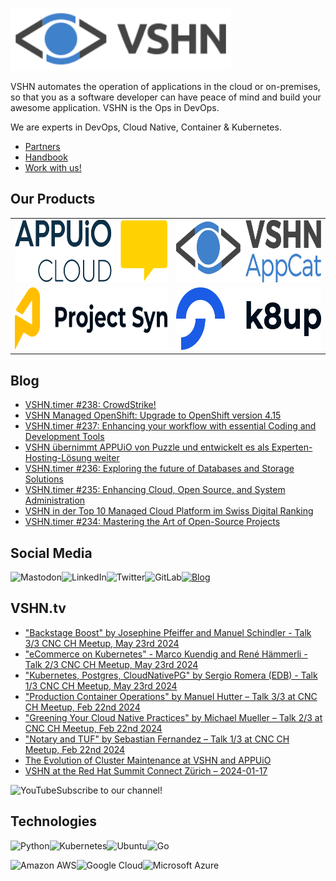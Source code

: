 [<img src="https://raw.githubusercontent.com/vshn/.github/main/profile/images/vshn.svg" alt="APPUiO Cloud" height="100"/>](https://vshn.ch/)

VSHN automates the operation of applications in the cloud or on-premises, so that you as a software developer can have peace of mind and build your awesome application. VSHN is the Ops in DevOps.

We are experts in DevOps, Cloud Native, Container & Kubernetes.

- [Partners](https://www.vshn.ch/en/partners/)
- [Handbook](https://handbook.vshn.ch/)
- [Work with us!](https://www.vshn.ch/en/jobs/)

## Our Products

<table>
<tr>
<td><a href="https://docs.appuio.cloud/"><img src="https://raw.githubusercontent.com/vshn/.github/main/profile/images/appuio-cloud.svg" alt="APPUiO Cloud" height="100"/></a></td>
<td><a href="https://docs.appcat.ch/"><img src="https://raw.githubusercontent.com/vshn/.github/main/profile/images/appcat.png" alt="AppCat" height="100"/></a></td>
</tr>

<tr>
<td><a href="https://syn.tools/"><img src="https://github.com/vshn/.github/raw/main/profile/images/project-syn.svg" alt="Project Syn" height="100"/></a></td>
<td><a href="https://k8up.io/"><img src="https://github.com/vshn/.github/raw/main/profile/images/k8up.svg" alt="K8up" height="100"/></a></td>
</tr>
</table>

## Blog

<!-- GENERAL:START -->
- [VSHN.timer #238: CrowdStrike!](https://www.vshn.ch/blog/vshn-timer-238-crowdstrike/)
- [VSHN Managed OpenShift: Upgrade to OpenShift version 4.15](https://www.vshn.ch/blog/vshn-managed-openshift-upgrade-to-openshift-version-4-15/)
- [VSHN.timer #237: Enhancing your workflow with essential Coding and Development Tools](https://www.vshn.ch/blog/vshn-timer-237-enhancing-your-workflow-with-essential-coding-and-development-tools/)
- [VSHN übernimmt APPUiO von Puzzle und entwickelt es als Experten-Hosting-Lösung weiter](https://www.vshn.ch/blog/vshn-uebernimmt-appuio-von-puzzle-und-entwickelt-es-als-experten-hosting-loesung-weiter/)
- [VSHN.timer #236: Exploring the future of Databases and Storage Solutions](https://www.vshn.ch/blog/vshn-timer-236-exploring-the-future-of-databases-and-storage-solutions/)
- [VSHN.timer #235: Enhancing Cloud, Open Source, and System Administration](https://www.vshn.ch/blog/vshn-timer-235-enhancing-cloud-open-source-and-system-administration/)
- [VSHN in der Top 10 Managed Cloud Platform im Swiss Digital Ranking](https://www.vshn.ch/blog/vshn-in-der-top-10-managed-cloud-platform-im-swiss-digital-ranking/)
- [VSHN.timer #234: Mastering the Art of Open-Source Projects](https://www.vshn.ch/blog/vshn-timer-234-open-source-project-management/)
<!-- GENERAL:END -->

## Social Media

[<img align="left" alt="Mastodon" src="https://img.shields.io/badge/mastodon-%236364ff?style=for-the-badge&logo=mastodon&logoColor=white">](https://vshn.social/@vshn) [<img align="left" alt="LinkedIn" src="https://img.shields.io/badge/linkedin-%230077B5.svg?&style=for-the-badge&logo=linkedin&logoColor=white">](https://www.linkedin.com/company/vshn-ag) [<img align="left" alt="Twitter" src="https://img.shields.io/badge/twitter-%231DA1F2.svg?&style=for-the-badge&logo=twitter&logoColor=white">](https://twitter.com/vshn_ch) [<img align="left" alt="GitLab" src="https://img.shields.io/badge/gitlab-%23330f63.svg?&style=for-the-badge&logo=gitlab&logoColor=white">](https://gitlab.com/vshn) [<img alt="Blog" src="https://img.shields.io/badge/rss-%23FFA500.svg?&style=for-the-badge&logo=rss&logoColor=white">](https://www.vshn.ch/feed/)

## VSHN.tv

<!-- VIDEOS:START -->
- [&quot;Backstage Boost&quot; by Josephine Pfeiffer and Manuel Schindler - Talk 3/3 CNC CH Meetup, May 23rd 2024](https://www.youtube.com/watch?v=DTh_9ue8uYo)
- [&quot;eCommerce on Kubernetes&quot; - Marco Kuendig and René Hämmerli - Talk 2/3 CNC CH Meetup, May 23rd 2024](https://www.youtube.com/watch?v=PuPXVjNrHOg)
- [&quot;Kubernetes, Postgres, CloudNativePG&quot; by Sergio Romera &lpar;EDB&rpar; - Talk 1/3 CNC CH Meetup, May 23rd 2024](https://www.youtube.com/watch?v=YiNRp5fkEi4)
- [&quot;Production Container Operations&quot; by Manuel Hutter – Talk 3/3 at CNC CH Meetup, Feb 22nd 2024](https://www.youtube.com/watch?v=02qhS7XWkdI)
- [&quot;Greening Your Cloud Native Practices&quot; by Michael Mueller – Talk 2/3 at CNC CH Meetup, Feb 22nd 2024](https://www.youtube.com/watch?v=3yugQUbOveA)
- [&quot;Notary and TUF&quot; by Sebastian Fernandez – Talk 1/3 at CNC CH Meetup, Feb 22nd 2024](https://www.youtube.com/watch?v=8JMutokx1as)
- [The Evolution of Cluster Maintenance at VSHN and APPUiO](https://www.youtube.com/watch?v=vA1gh7dwR-w)
- [VSHN at the Red Hat Summit Connect Zürich – 2024-01-17](https://www.youtube.com/watch?v=0uNXDX98_vY)
<!-- VIDEOS:END -->

Subscribe to our [<img alt="YouTube" align="left" src="https://img.shields.io/badge/youtube-%23FF0000.svg?&style=for-the-badge&logo=youtube&logoColor=white">](https://vshn.tv) channel!

## Technologies

<img align="left" alt="Python" src="https://img.shields.io/badge/python-%233776AB.svg?&style=for-the-badge&logo=python&logoColor=white"> <img alt="Go" src="https://img.shields.io/badge/go-%2300ADD8.svg?&style=for-the-badge&logo=go&logoColor=white"> <img align="left" alt="Kubernetes" src="https://img.shields.io/badge/kubernetes-326de6?logo=kubernetes&logoColor=white&style=for-the-badge"> <img align="left" alt="Ubuntu" src="https://img.shields.io/badge/ubuntu-E95420?logo=ubuntu&logoColor=white&style=for-the-badge">

<img align="left" alt="Amazon AWS" src="https://img.shields.io/badge/Amazon%20AWS-%23232F3E?logo=amazon-aws&logoColor=white&style=for-the-badge"> <img align="left" alt="Google Cloud" src="https://img.shields.io/badge/Google%20Cloud-%234285F4?logo=google-cloud&logoColor=white&style=for-the-badge "> <img alt="Microsoft Azure" src="https://img.shields.io/badge/Microsoft%20Azure-0089D6?logo=microsoft-azure&logoColor=white&style=for-the-badge">
